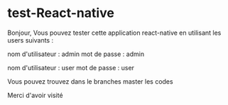 # test-React-native
Bonjour, Vous pouvez tester cette application react-native en utilisant les users suivants : 

nom d'utilisateur : admin 
mot de passe : admin

nom d'utilisateur : user 
mot de passe : user

Vous pouvez trouvez dans le branches master les codes 

Merci d'avoir visité 
